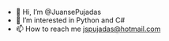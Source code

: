 - 👋 Hi, I’m @JuansePujadas
- 👀 I’m interested in Python and C#
- 📫 How to reach me jspujadas@hotmail.com
